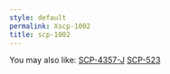 ```yaml
---
style: default
permalink: Xscp-1002
title: scp-1002
---
```

You may also like:
[SCP-4357-J](http://scp-wiki.net/scp-4357-j)
[SCP-523](http://scp-wiki.net/scp-523)